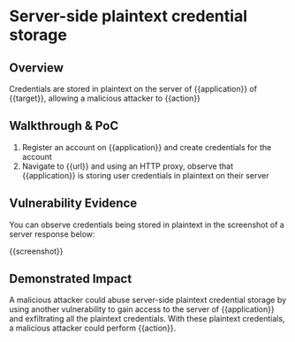 # Server-side plaintext credential storage
## Overview
<!--
Provide a 1-2 sentence description - see http://cveproject.github.io/docs/content/key-details-phrasing.pdf for tips

This format is a good guide:
[VULNTYPE] in [COMPONENT] in [APPLICATION] allows [ATTACKER] to [IMPACT] via [VECTOR]


-->
Credentials are stored in plaintext on the server of {{application}} of {{target}}, allowing a malicious attacker to {{action}}

## Walkthrough & PoC
<!--
Provide a step-by-step walkthrough on how to access the vulnerable injection point, and how to exploit the vulnerability.
Adding a dot-pointed walkthrough with relevant screenshots will speed triage time and result in faster rewards!

Example:

1. Login to in-scope asset at <www.bugcrowd.com/login>
1. Browse to account page
1. Modify ID token to add single quote
1. View error which states 'SQL Syntax Error'
1. Replace ID value with `1' waitfor delay '00:00:10'; `
-->

1. Register an account on {{application}} and create credentials for the account
1. Navigate to {{url}} and using an HTTP proxy, observe that {{application}} is storing user credentials in plaintext on their server


## Vulnerability Evidence
<!--
Your submission MUST include evidence of the vulnerability and not be theoretical in nature.

Server-side plaintext credential storage, please include a screenshot of the credentials being returned in plaintext in response to some HTTP request to show that it is being stored in plaintext on the server-side.
-->

You can observe credentials being stored in plaintext in the screenshot of a server response below:

{{screenshot}}
## Demonstrated Impact
<!--
Attempt to abuse the plaintext credential storage by demonstrating that the credentials can be accessed using some other vulnerability. If this is possible, provide a full proof-of-concept here.
-->

A malicious attacker could abuse server-side plaintext credential storage by using another vulnerability to gain access to the server of {{application}} and exfiltrating all the plaintext credentials. With these plaintext credentials, a malicious attacker could perform {{action}}.
